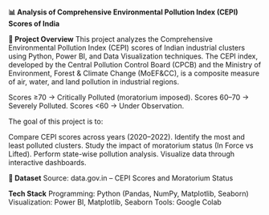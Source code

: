 **📊 Analysis of Comprehensive Environmental Pollution Index (CEPI) Scores of India**

**📌 Project Overview**
This project analyzes the Comprehensive Environmental Pollution Index (CEPI) scores of Indian industrial clusters using Python, Power BI, and Data Visualization techniques.
The CEPI index, developed by the Central Pollution Control Board (CPCB) and the Ministry of Environment, Forest & Climate Change (MoEF&CC), is a composite measure of air, water, and land pollution in industrial regions.

Scores ≥70 → Critically Polluted (moratorium imposed).
Scores 60–70 → Severely Polluted.
Scores <60 → Under Observation.

The goal of this project is to:

Compare CEPI scores across years (2020–2022).
Identify the most and least polluted clusters.
Study the impact of moratorium status (In Force vs Lifted).
Perform state-wise pollution analysis.
Visualize data through interactive dashboards.

**📂 Dataset**
Source: data.gov.in – CEPI Scores and Moratorium Status


**Tech Stack**
Programming: Python (Pandas, NumPy, Matplotlib, Seaborn)
Visualization: Power BI, Matplotlib, Seaborn
Tools: Google Colab
